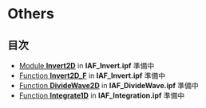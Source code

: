 # Others

## 目次
- [Module **Invert2D**](#Invert2D) in **IAF_Invert.ipf** 準備中
- [Function **Invert2D_F**](#Invert2D_F) in **IAF_Invert.ipf** 準備中
- [Function **DivideWave2D**](#DivideWave2D) in **IAF_DivideWave.ipf** 準備中
- [Function **Integrate1D**](#Integrate1D) in **IAF_Integration.ipf** 準備中
